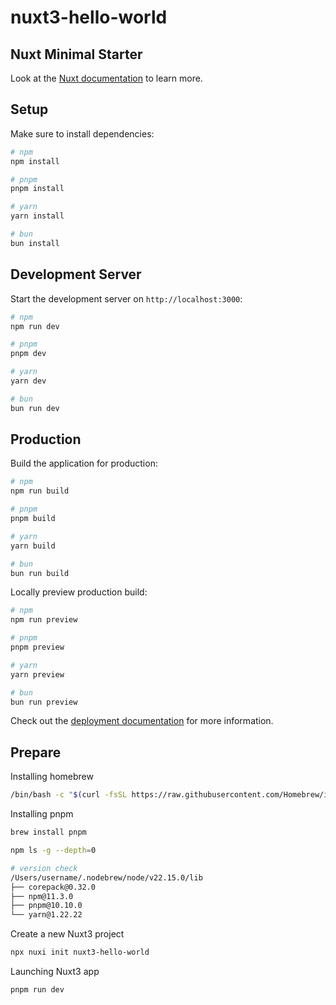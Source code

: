 # nuxt3-hello-world

## Nuxt Minimal Starter

Look at the [Nuxt documentation](https://nuxt.com/docs/getting-started/introduction) to learn more.

## Setup

Make sure to install dependencies:

```bash
# npm
npm install

# pnpm
pnpm install

# yarn
yarn install

# bun
bun install
```

## Development Server

Start the development server on `http://localhost:3000`:

```bash
# npm
npm run dev

# pnpm
pnpm dev

# yarn
yarn dev

# bun
bun run dev
```

## Production

Build the application for production:

```bash
# npm
npm run build

# pnpm
pnpm build

# yarn
yarn build

# bun
bun run build
```

Locally preview production build:

```bash
# npm
npm run preview

# pnpm
pnpm preview

# yarn
yarn preview

# bun
bun run preview
```

Check out the [deployment documentation](https://nuxt.com/docs/getting-started/deployment) for more information.

## Prepare

Installing homebrew
```bash
/bin/bash -c "$(curl -fsSL https://raw.githubusercontent.com/Homebrew/install/master/install.sh)"
```

Installing pnpm
```bash
brew install pnpm
```

```bash
npm ls -g --depth=0

# version check
/Users/username/.nodebrew/node/v22.15.0/lib
├── corepack@0.32.0
├── npm@11.3.0
├── pnpm@10.10.0
└── yarn@1.22.22
```

Create a new Nuxt3 project
```bash
npx nuxi init nuxt3-hello-world
```

Launching Nuxt3 app
```bash
pnpm run dev
```

